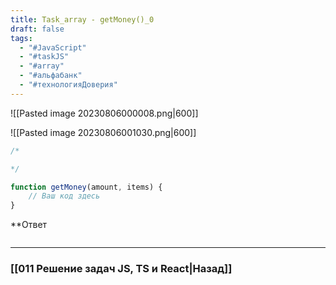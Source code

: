 ```yaml
---
title: Task_array - getMoney()_0
draft: false
tags:
  - "#JavaScript"
  - "#taskJS"
  - "#array"
  - "#альфабанк"
  - "#технологияДоверия"
---
```

![[Pasted image 20230806000008.png|600]]

![[Pasted image 20230806001030.png|600]]

```js
/*

*/

function getMoney(amount, items) {
	// Ваш код здесь
}
```

**Ответ

```js

```

___
### [[011 Решение задач JS, TS и React|Назад]]